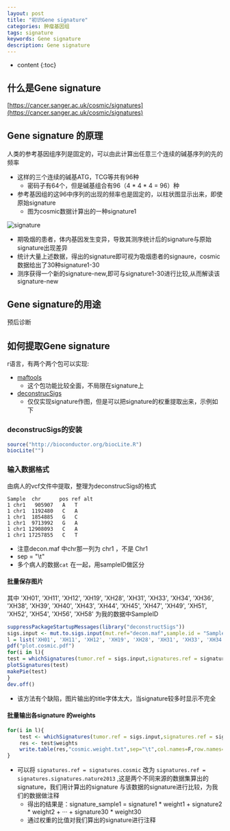 ```yaml
---
layout: post
title: "初识Gene signature"
categories: 肿瘤基因组
tags: signature
keywords: Gene signature
description: Gene signature
---
```


* content
{:toc}



## 什么是Gene signature
[https://cancer.sanger.ac.uk/cosmic/signatures](https://cancer.sanger.ac.uk/cosmic/signatures)


## Gene signature 的原理
人类的参考基因组序列是固定的，可以由此计算出任意三个连续的碱基序列的先的频率

- 这样的三个连续的碱基ATG，TCG等共有96种
    + 密码子有64个，但是碱基组合有96（4 * 4 * 4 = 96）种
- 参考基因组的这96中序列的出现的频率也是固定的，以柱状图显示出来，即使原始signature
    + 图为cosmic数据计算出的一种signature1

![signature](https://cancer.sanger.ac.uk/signatures/Signature-1.png)

- 期吸烟的患者，体内基因发生变异，导致其测序统计后的signature与原始signature出现差异
- 统计大量上述数据，得出的signature即可视为吸烟患者的signaure，cosmic数据给出了30种signature1-30
- 测序获得一个新的signature-new,即可与signature1-30进行比较,从而解读该signature-new

## Gene signature的用途
预后诊断  


## 如何提取Gene signature

r语言，有两个两个包可以实现:

- [maftools](https://github.com/PoisonAlien/maftools/)  
    + 这个包功能比较全面，不局限在signature上
- [deconstrucSigs](https://github.com/raerose01/deconstructSigs)
    + 仅仅实现signature作图，但是可以把signature的权重提取出来，示例如下


### deconstrucSigs的安装
```r 
source("http://bioconductor.org/biocLite.R")
biocLite("")
```

### 输入数据格式
由病人的vcf文件中提取，整理为deconstrucSigs的格式  

```
Sample  chr      pos ref alt
1 chr1   905907   A   T
1 chr1  1192480   C   A
1 chr1  1854885   G   C
1 chr1  9713992   G   A
1 chr1 12908093   C   A
1 chr1 17257855   C   T
```
+ 注意decon.maf 中chr那一列为 chr1 ，不是 Chr1
+ sep = "\t"
+ 多个病人的数据`cat` 在一起，用sampleID做区分



#### 批量保存图片
其中 'XH01', 'XH11', 'XH12', 'XH19', 'XH28', 'XH31', 'XH33', 'XH34', 'XH36', 'XH38', 'XH39', 'XH40', 'XH43', 'XH44', 'XH45', 'XH47', 'XH49', 'XH51', 'XH52', 'XH54', 'XH56', 'XH58' 为我的数据中SampleID  
```r
suppressPackageStartupMessages(library("deconstructSigs"))
sigs.input <- mut.to.sigs.input(mut.ref="decon.maf",sample.id = "Sample", chr = "chr", pos = "pos", ref = "ref", alt = "alt")
l = list('XH01', 'XH11', 'XH12', 'XH19', 'XH28', 'XH31', 'XH33', 'XH34', 'XH36', 'XH38', 'XH39', 'XH40', 'XH43', 'XH44', 'XH45', 'XH47', 'XH49', 'XH51', 'XH52', 'XH54', 'XH56', 'XH58')
pdf("plot.cosmic.pdf")
for(i in l){
test = whichSignatures(tumor.ref = sigs.input,signatures.ref = signatures.cosmic,sample.id=i,signature.cutoff=0,contexts.needed = TRUE,tri.counts.method = 'default')
plotSignatures(test)
makePie(test)
}
dev.off()
```
+ 该方法有个缺陷，图片输出的title字体太大，当signature较多时显示不完全


#### 批量输出各signature 的weights
```r 
for(i in l){
    test <- whichSignatures(tumor.ref = sigs.input,signatures.ref = signatures.cosmic,sample.id=i,signature.cutoff=0,contexts.needed = TRUE,tri.counts.method = 'default')
    res <- test$weights
    write.table(res,"cosmic.weight.txt",sep="\t",col.names=F,row.names=T,quote=F,append=T)
}
```

- 可以将 `signatures.ref = signatures.cosmic` 改为 `signatures.ref = signatures.signatures.nature2013` ,这是两个不同来源的数据集算出的signature，我们用计算出的signature 与该数据的signature进行比较，为我们的数据做注释
    + 得出的结果是：signature_sample1 = signature1 * weight1 + signature2 * weight2 + ··· + signature30 * weight30
    + 通过权重的比值对我们算出的signature进行注释



